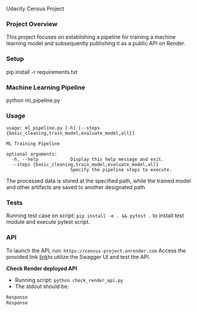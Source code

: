 Udacity Census Project

### Project Overview 
This project focuses on establishing a pipeline for training a machine learning model and 
subsequently publishing it as a public API on Render.

### Setup 
pip install -r requirements.txt

### Machine Learning Pipeline
python ml_pipeline.py

### Usage 
```
usage: ml_pipeline.py [-h] [--steps {basic_cleaning,train_model,evaluate_model,all}]

ML Training Pipeline

optional arguments:
  -h, --help            Display this help message and exit.
  --steps {basic_cleaning,train_model,evaluate_model,all}
                        Specify the pipeline steps to execute.
```

The processed data is stored at the specified path, while the trained model and 
other artifacts are saved to another designated path

### Tests 
 Running test case on script: `pip install -e . && pytest .` to install test module and execute pytest script.

 ### API
 To launch the API, run: 
 `https://census-project.onrender.com`
 Access the provided link [link](https://census-project.onrender.com)to utilize the Swagger UI and test the API.

 **Check Render deployed API**
- Running script: `python check_render_api.py`
- The stdout should be:
```bash
Response 
Response 
```